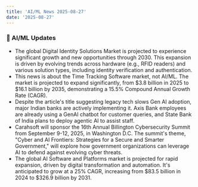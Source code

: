 ```yaml
---
title: 'AI/ML News 2025-08-27'
date: '2025-08-27'
---
```


### 🚀 AI/ML Updates

- The global Digital Identity Solutions Market is projected to experience significant growth and new opportunities through 2030. This expansion is driven by evolving trends across hardware (e.g., RFID readers) and various solution types, including identity verification and authentication.
- This news is about the Time Tracking Software market, not AI/ML. The market is projected to expand significantly, from $3.8 billion in 2025 to $16.1 billion by 2035, demonstrating a 15.5% Compound Annual Growth Rate (CAGR).
- Despite the article's title suggesting legacy tech slows Gen AI adoption, major Indian banks are actively implementing it. Axis Bank employees are already using a GenAI chatbot for customer queries, and State Bank of India plans to deploy agentic AI to assist staff.
- Carahsoft will sponsor the 16th Annual Billington Cybersecurity Summit from September 9-12, 2025, in Washington D.C. The summit's theme, "Cyber and AI Frontiers: Strategies for a Secure and Smarter Government," will explore how government organizations can leverage AI to defend against evolving cyber threats.
- The global AI Software and Platforms market is projected for rapid expansion, driven by digital transformation and automation. It's anticipated to grow at a 25% CAGR, increasing from $83.5 billion in 2024 to $326.9 billion by 2031.